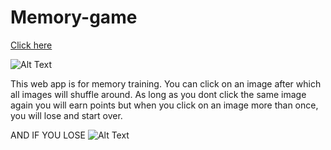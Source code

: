 # Memory-game

[Click here](https://memory-game718.herokuapp.com/)

![Alt Text](https://media.giphy.com/media/3GnCVaJAGhfJ6/giphy.gif)

This web app is for memory training. You can click on an image after which all images will shuffle around. As long as you dont click the same image again you will earn points but when you click on an image more than once, you will lose and start over.

AND IF YOU LOSE
![Alt Text](https://media.giphy.com/media/374pcIBVEGb6g/giphy.gif)
